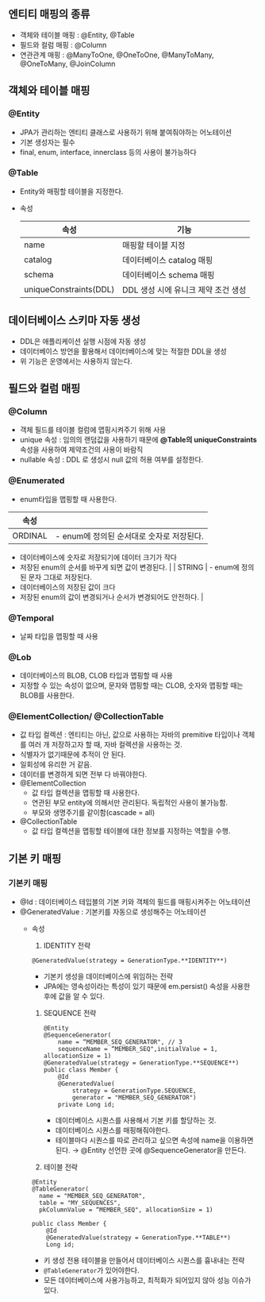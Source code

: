 ## 엔티티 매핑의 종류

- 객체와 테이블 매핑 : @Entity, @Table
- 필드와 컬럼 매핑 : @Column
- 연관관계 매핑 : @ManyToOne, @OneToOne, @ManyToMany, @OneToMany, @JoinColumn

## 객체와 테이블 매핑

### @Entity

- JPA가 관리하는 엔티티 클래스로 사용하기 위해 붙여줘야하는 어노테이션
- 기본 생성자는 필수
- final, enum, interface, innerclass 등의 사용이 불가능하다

### @Table

- Entity와 매핑할 테이블을 지정한다.
- 속성
    
    
    | 속성 | 기능 |
    | --- | --- |
    | name | 매핑할 테이블 지정 |
    | catalog | 데이터베이스 catalog 매핑 |
    | schema | 데이터베이스 schema 매핑 |
    | uniqueConstraints(DDL) | DDL 생성 시에 유니크 제약 조건 생성 |

## 데이터베이스 스키마 자동 생성

- DDL은 애플리케이션 실행 시점에 자동 생성
- 데이터베이스 방언을 활용해서 데이터베이스에 맞는 적절한 DDL을 생성
- 위 기능은 운영에서는 사용하지 않는다.

## 필드와 컬럼 매핑

### @Column

- 객체 필드를 테이블 컬럼에 맵핑시켜주기 위해 사용
- unique 속성 : 임의의 랜덤값을 사용하기 때문에 **@Table의 uniqueConstraints** 속성을 사용하여 제약조건의 사용이 바람직
- nullable 속성 : DDL 로 생성시 null 값의 허용 여부를 설정한다.

### @Enumerated

- enum타입을 맵핑할 때 사용한다.

| 속성 |  |
| --- | --- |
| ORDINAL | - enum에 정의된 순서대로 숫자로 저장된다.
- 데이터베이스에 숫자로 저장되기에 데이터 크기가 작다
- 저장된 enum의 순서를 바꾸게 되면 값이 변경된다. |
| STRING | - enum에 정의된 문자 그대로 저장된다.
- 데이터베이스의 저장된 값이 크다
- 저장된 enum의 값이 변경되거나 순서가 변경되어도 안전하다. |

### @Temporal

- 날짜 타입을 맵핑할 때 사용

### @Lob

- 데이터베이스의 BLOB, CLOB 타입과 맵핑할 때 사용
- 지정할 수 있는 속성이 없으며, 문자와 맵핑할 때는 CLOB, 숫자와 맵핑할 때는 BLOB를 사용한다.

### @ElementCollection/ @CollectionTable 
- 값 타입 컬렉션 : 엔티티는 아닌, 값으로 사용하는 자바의 premitive 타입이나 객체를 여러 개 저장하고자 할 때, 자바 컬렉션을 사용하는 것.
- 식별자가 없기때문에 추적이 안 된다.
- 일회성에 유리한 거 같음.
- 데이터를 변경하게 되면 전부 다 바꿔야한다.
- @ElementCollection
  - 값 타입 컬렉션을 맵핑할 때 사용한다.
  - 연관된 부모 entity에 의해서만 관리된다. 독립적인 사용이 불가능함.
  - 부모와 생명주기를 같이함(cascade = all)
- @CollectionTable
  - 값 타입 컬렉션을 맵핑할 테이블에 대한 정보를 지정하는 역할을 수행.

## 기본 키 매핑
### 기본키 매핑
- @Id : 데이터베이스 테입블의 기본 키와 객체의 필드를 매핑시켜주는 어노테이션
- @GeneratedValue : 기본키를 자동으로 생성해주는 어노테이션
    - 속성
        1. IDENTITY 전략
        
        ```
        @GeneratedValue(strategy = GenerationType.**IDENTITY**)
        ```
        
        - 기본키 생성을 데이터베이스에 위임하는 전략
        - JPA에는 영속성이라는 특성이 있기 때문에 em.persist() 속성을 사용한 후에 값을 알 수 있다.
        1. SEQUENCE 전략
            
            ```
            @Entity
            @SequenceGenerator(
            	name = “MEMBER_SEQ_GENERATOR", // 3
            	sequenceName = “MEMBER_SEQ",initialValue = 1, allocationSize = 1)
            @GeneratedValue(strategy = GenerationType.**SEQUENCE**)
            public class Member { 
            	@Id 
            	@GeneratedValue(
            		strategy = GenerationType.SEQUENCE, 
            		generator = "MEMBER_SEQ_GENERATOR") 
            	private Long id;
            ```
            
            - 데이터베이스 시퀀스를 사용해서 기본 키를 할당하는 것.
            - 데이터베이스 시퀀스를 매핑해줘야한다.
            - 테이블마다 시퀀스를 따로 관리하고 싶으면 속성에 name을 이용하면 된다. → @Entity 선언한 곳에 @SequenceGenerator을 만든다.
        2. 테이블 전략
        
        ```
        @Entity
        @TableGenerator(
          name = "MEMBER_SEQ_GENERATOR",
          table = "MY_SEQUENCES",
          pkColumnValue = “MEMBER_SEQ", allocationSize = 1)
        
        public class Member {
        	@Id
        	@GeneratedValue(strategy = GenerationType.**TABLE**)
        	Long id;
        ```
        
        - 키 생성 전용 테이블을 만들어서 데이터베이스 시퀀스를 흉내내는 전략
        - `@TableGenerator`가 있어야한다.
        - 모든 데이터베이스에 사용가능하고, 최적화가 되어있지 않아 성능 이슈가 있다.